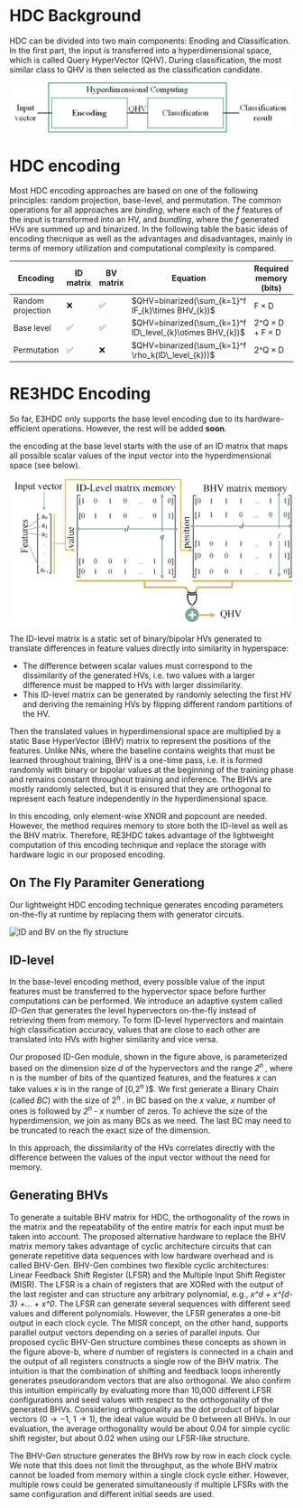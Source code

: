 HDC Background
====================

HDC can be divided into two main components: Enoding and Classification. In the first part, the input is transferred into a hyperdimensional space, which is called Query HyperVector (QHV). During classification, the most similar class to QHV is then selected as the classification candidate.

![HDC overview](../figures/HDC_main.jpg)

HDC encoding
====================
Most HDC encoding approaches are based on one of the following principles: random projection, base-level, and permutation.
The common operations for all approaches are _binding_, where each of the _f_ features of the input is transformed into an HV, and _bundling_, where the _f_ generated HVs are summed up and binarized.
In the following table the basic ideas of encoding thecnique as well as the advantages and disadvantages, mainly in terms of memory utilization and computational complexity is compared.

| Encoding            | ID matrix | BV matrix | Equation                                                                 | Required memory (bits)  | Operations                   |
|---------------------|-----------|-----------|--------------------------------------------------------------------------|--------------------------|------------------------------|
| Random projection   | ❌        | ✅        | $QHV=binarized(\sum_{k=1}^f IF_{k}\times BHV_{k})$                                                        | F × D                    | Matrix multiplication        |
| Base level          | ✅        | ✅        | $QHV=binarized(\sum_{k=1}^f ID\_level_{k}\otimes BHV_{k})$                     | 2^Q × D + F × D           | XOR + Popcount               |
| Permutation         | ✅        | ❌        | $QHV=binarized(\sum_{k=1}^f \rho_k(ID\_level_{k}))$                    | 2^Q × D                    | Shift + Addition             |

RE3HDC Encoding
==========

So far, E3HDC only supports the base level encoding due to its hardware-efficient operations. However, the rest will be added **soon**.

the encoding at the base level starts with the use of an ID matrix that maps all possible scalar values of the input vector into the hyperdimensional space (see below).

![Basic level encoding](../figures/Basic_level_encoding.png)

The ID-level matrix is a static set of binary/bipolar HVs generated to translate differences in feature values directly into similarity in hyperspace:
 - The difference between scalar values must correspond to the dissimilarity of the generated HVs, i.e. two values with a larger difference must be mapped to HVs with larger dissimilarity.
 - This ID-level matrix can be generated by randomly selecting the first HV and deriving the remaining HVs by flipping different random partitions of the HV. 

Then the translated values in hyperdimensional space are multiplied by a static Base HyperVector (BHV) matrix to represent the positions of the features.
Unlike NNs, where the baseline contains weights that must be learned throughout training, BHV is a one-time pass, i.e. it is formed randomly with binary or bipolar values at the beginning of the training phase and remains constant throughout training and inference. The BHVs are mostly randomly selected, but it is ensured that they are orthogonal to represent each feature independently in the hyperdimensional space.

In this encoding, only element-wise XNOR and popcount are needed. However, the method requires memory to store both the ID-level as well as the BHV matrix. Therefore, RE3HDC takes advantage of the lightweight computation of this encoding technique and replace the storage with hardware logic in our proposed encoding.

On The Fly Paramiter Generationg
-----------
Our lightweight HDC encoding technique generates encoding parameters on-the-fly at runtime by replacing them with generator circuits. 

![ID and BV on the fly structure](IDBV.png)

ID-level
------------

In the base-level encoding method, every possible value of the input features must be transferred to the hypervector space before further computations can be performed. We introduce an adaptive system called *ID-Gen* that generates the level hypervectors on-the-fly instead of retrieving them from memory. To form ID-level hypervectors and maintain high classification accuracy, values that are close to each other are translated into HVs with higher similarity and vice versa.

Our proposed ID-Gen module, shown in the figure above, is parameterized based on the dimension size _d_ of the hypervectors and the range _2<sup>n </sup>_, where n is the number of bits of the quantized features, and the features $x$ can take values _x_ is in the range of [0,2<sup>n </sup>)$. We first generate a Binary Chain (called _BC_) with the size of 2<sup>n </sup>.
in BC based on the _x_ value, _x_ number of ones is followed by _2<sup>n </sup>- x_  number of zeros. To achieve the size of the hyperdimension, we join as many BCs as we need. The last BC may need to be truncated to reach the exact size of the dimension.

In this approach, the dissimilarity of the HVs correlates directly with the difference between the values of the input vector without the need for memory.


Generating BHVs
---------------

To generate a suitable BHV matrix for HDC, the orthogonality of the rows in the matrix and the repeatability of the entire matrix for each input must be taken into account. The proposed alternative hardware to replace the BHV matrix memory takes advantage of cyclic architecture circuits that can generate repetitive data sequences with low hardware overhead and is called BHV-Gen.
BHV-Gen combines two flexible cyclic architectures: Linear Feedback Shift Register (LFSR) and the
Multiple Input Shift Register (MISR).
The LFSR is a chain of registers that are XORed with the output of the last register and can structure any arbitrary polynomial, e.g., _x^d + x^{d-3} +... + x^0_. The LFSR can generate several sequences with different seed values and different polynomials.
However, the LFSR generates a one-bit output in each clock cycle. The MISR concept, on the other hand, supports parallel output vectors depending on a series of parallel inputs.
Our proposed cyclic BHV-Gen structure combines these concepts as shown in the figure above-b, where _d_ number of registers is connected in a chain and the output of all registers constructs a single row of the BHV matrix. The intuition is that the combination of shifting and feedback loops inherently generates pseudorandom vectors that are also orthogonal. We also confirm this intuition empirically by evaluating more than 10,000 different LFSR configurations and seed values with respect to the orthogonality of the generated BHVs.
Considering orthogonality as the dot product of bipolar vectors ($0\rightarrow -1$, $1\rightarrow 1$), the ideal value would be $0$ between all BHVs. In our evaluation, the average orthogonality would be about $0.04$ for simple cyclic shift register, but about $0.02$ when using our LFSR-like structure.

The BHV-Gen structure generates the BHVs row by row in each clock cycle. We note that this does not limit the throughput, as the whole BHV matrix cannot be loaded from memory within a single clock cycle either. However, multiple rows could be generated simultaneously if multiple LFSRs with the same configuration and different initial seeds are used.


